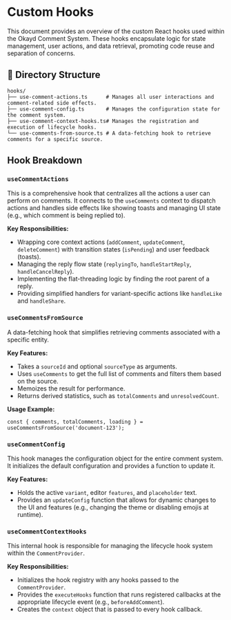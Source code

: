 # Custom Hooks

This document provides an overview of the custom React hooks used within the Okayd Comment System. These hooks encapsulate logic for state management, user actions, and data retrieval, promoting code reuse and separation of concerns.

## 📁 Directory Structure

```plaintext
hooks/
├── use-comment-actions.ts      # Manages all user interactions and comment-related side effects.
├── use-comment-config.ts       # Manages the configuration state for the comment system.
├── use-comment-context-hooks.ts# Manages the registration and execution of lifecycle hooks.
└── use-comments-from-source.ts # A data-fetching hook to retrieve comments for a specific source.
```

## Hook Breakdown

### `useCommentActions`

This is a comprehensive hook that centralizes all the actions a user can perform on comments. It connects to the `useComments` context to dispatch actions and handles side effects like showing toasts and managing UI state (e.g., which comment is being replied to).

**Key Responsibilities:**
-   Wrapping core context actions (`addComment`, `updateComment`, `deleteComment`) with transition states (`isPending`) and user feedback (toasts).
-   Managing the reply flow state (`replyingTo`, `handleStartReply`, `handleCancelReply`).
-   Implementing the flat-threading logic by finding the root parent of a reply.
-   Providing simplified handlers for variant-specific actions like `handleLike` and `handleShare`.

### `useCommentsFromSource`

A data-fetching hook that simplifies retrieving comments associated with a specific entity.

**Key Features:**
-   Takes a `sourceId` and optional `sourceType` as arguments.
-   Uses `useComments` to get the full list of comments and filters them based on the source.
-   Memoizes the result for performance.
-   Returns derived statistics, such as `totalComments` and `unresolvedCount`.

**Usage Example:**
```tsx
const { comments, totalComments, loading } = useCommentsFromSource('document-123');
```

### `useCommentConfig`

This hook manages the configuration object for the entire comment system. It initializes the default configuration and provides a function to update it.

**Key Features:**
-   Holds the active `variant`, editor `features`, and `placeholder` text.
-   Provides an `updateConfig` function that allows for dynamic changes to the UI and features (e.g., changing the theme or disabling emojis at runtime).

### `useCommentContextHooks`

This internal hook is responsible for managing the lifecycle hook system within the `CommentProvider`.

**Key Responsibilities:**
-   Initializes the hook registry with any hooks passed to the `CommentProvider`.
-   Provides the `executeHooks` function that runs registered callbacks at the appropriate lifecycle event (e.g., `beforeAddComment`).
-   Creates the `context` object that is passed to every hook callback.
